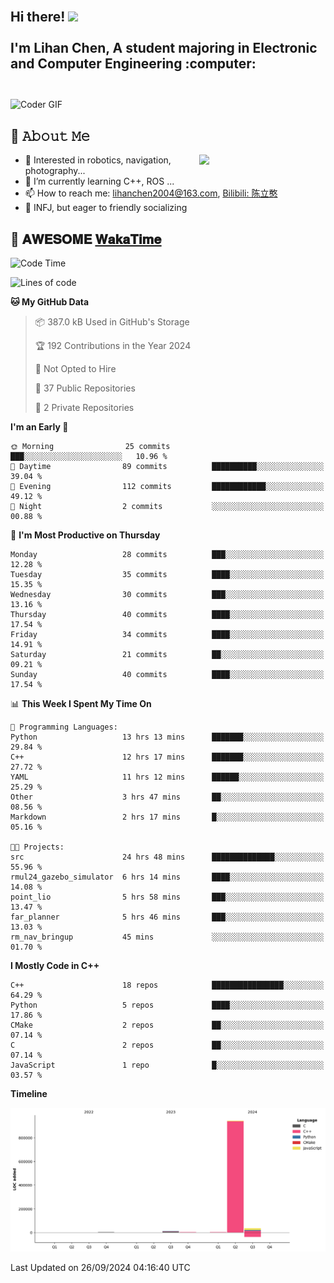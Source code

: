 <h2 align="left">
 <abc>
  <br>Hi there! <img src="https://user-images.githubusercontent.com/42378118/110234147-e3259600-7f4e-11eb-95be-0c4047144dea.gif" width="30"><br>
  <br> I'm Lihan Chen, A student majoring in Electronic and Computer Engineering :computer:<br>
  <br>
 </abc>
</h2>

<img align="center" src="https://media.giphy.com/media/SWoSkN6DxTszqIKEqv/giphy.gif" alt="Coder GIF" width="500">

## :book: 𝙰𝚋𝚘𝚞𝚝 𝙼𝚎

<img align="right" width="40%" src="https://github-readme-stats.vercel.app/api?username=LihanChen2004&show_icons=true&icon_color=CE1D2D&text_color=718096&bg_color=ffffff&hide_title=true" />

- 🌟 Interested in robotics, navigation, photography...
- 🌱 I’m currently learning C++, ROS ... 
- 📫 How to reach me: lihanchen2004@163.com, [Bilibili: 陈立憨](https://space.bilibili.com/170786212)
- 👯 INFJ, but eager to friendly socializing

## 📜 𝐀𝐖𝐄𝐒𝐎𝐌𝐄 [𝐖𝐚𝐤𝐚𝐓𝐢𝐦𝐞](https://github.com/anmol098/waka-readme-stats)

<!--START_SECTION:waka-->
![Code Time](http://img.shields.io/badge/Code%20Time-192%20hrs%2025%20mins-blue)

![Lines of code](https://img.shields.io/badge/From%20Hello%20World%20I%27ve%20Written-993.1%20thousand%20lines%20of%20code-blue)

**🐱 My GitHub Data** 

> 📦 387.0 kB Used in GitHub's Storage 
 > 
> 🏆 192 Contributions in the Year 2024
 > 
> 🚫 Not Opted to Hire
 > 
> 📜 37 Public Repositories 
 > 
> 🔑 2 Private Repositories 
 > 
**I'm an Early 🐤** 

```text
🌞 Morning                25 commits          ███░░░░░░░░░░░░░░░░░░░░░░   10.96 % 
🌆 Daytime                89 commits          ██████████░░░░░░░░░░░░░░░   39.04 % 
🌃 Evening                112 commits         ████████████░░░░░░░░░░░░░   49.12 % 
🌙 Night                  2 commits           ░░░░░░░░░░░░░░░░░░░░░░░░░   00.88 % 
```
📅 **I'm Most Productive on Thursday** 

```text
Monday                   28 commits          ███░░░░░░░░░░░░░░░░░░░░░░   12.28 % 
Tuesday                  35 commits          ████░░░░░░░░░░░░░░░░░░░░░   15.35 % 
Wednesday                30 commits          ███░░░░░░░░░░░░░░░░░░░░░░   13.16 % 
Thursday                 40 commits          ████░░░░░░░░░░░░░░░░░░░░░   17.54 % 
Friday                   34 commits          ████░░░░░░░░░░░░░░░░░░░░░   14.91 % 
Saturday                 21 commits          ██░░░░░░░░░░░░░░░░░░░░░░░   09.21 % 
Sunday                   40 commits          ████░░░░░░░░░░░░░░░░░░░░░   17.54 % 
```


📊 **This Week I Spent My Time On** 

```text
💬 Programming Languages: 
Python                   13 hrs 13 mins      ███████░░░░░░░░░░░░░░░░░░   29.84 % 
C++                      12 hrs 17 mins      ███████░░░░░░░░░░░░░░░░░░   27.72 % 
YAML                     11 hrs 12 mins      ██████░░░░░░░░░░░░░░░░░░░   25.29 % 
Other                    3 hrs 47 mins       ██░░░░░░░░░░░░░░░░░░░░░░░   08.56 % 
Markdown                 2 hrs 17 mins       █░░░░░░░░░░░░░░░░░░░░░░░░   05.16 % 

🐱‍💻 Projects: 
src                      24 hrs 48 mins      ██████████████░░░░░░░░░░░   55.96 % 
rmul24_gazebo_simulator  6 hrs 14 mins       ████░░░░░░░░░░░░░░░░░░░░░   14.08 % 
point_lio                5 hrs 58 mins       ███░░░░░░░░░░░░░░░░░░░░░░   13.47 % 
far_planner              5 hrs 46 mins       ███░░░░░░░░░░░░░░░░░░░░░░   13.03 % 
rm_nav_bringup           45 mins             ░░░░░░░░░░░░░░░░░░░░░░░░░   01.70 % 
```

**I Mostly Code in C++** 

```text
C++                      18 repos            ████████████████░░░░░░░░░   64.29 % 
Python                   5 repos             ████░░░░░░░░░░░░░░░░░░░░░   17.86 % 
CMake                    2 repos             ██░░░░░░░░░░░░░░░░░░░░░░░   07.14 % 
C                        2 repos             ██░░░░░░░░░░░░░░░░░░░░░░░   07.14 % 
JavaScript               1 repo              █░░░░░░░░░░░░░░░░░░░░░░░░   03.57 % 
```



**Timeline**

![Lines of Code chart](https://raw.githubusercontent.com/LihanChen2004/LihanChen2004/main/assets/bar_graph.png)


 Last Updated on 26/09/2024 04:16:40 UTC
<!--END_SECTION:waka-->

<!--
**LihanChen2004/LihanChen2004** is a ✨ _special_ ✨ repository because its `README.md` (this file) appears on your GitHub profile.

Here are some ideas to get you started:

- 🔭 I’m currently working on ...
- 🌱 I’m currently learning ...
- 👯 I’m looking to collaborate on ...
- 🤔 I’m looking for help with ...
- 💬 Ask me about ...
- 📫 How to reach me: ...
- 😄 Pronouns: ...
- ⚡ Fun fact: ...
-->
